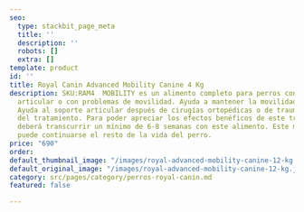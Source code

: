 ```yaml
---
seo:
  type: stackbit_page_meta
  title: ''
  description: ''
  robots: []
  extra: []
template: product
id: ''
title: Royal Canin Advanced Mobility Canine 4 Kg
description: SKU:RAM4  MOBILITY es un alimento completo para perros con sensibilidad
  articular o con problemas de movilidad. Ayuda a mantener la movilidad en perros.
  Ayuda al soporte articular después de cirugías ortopédicas o de traumatismos. Duración
  del tratamiento. Para poder apreciar los efectos benéficos de este tratamiento dietético,
  deberá transcurrir un mínimo de 6-8 semanas con este alimento. Este manejo nutricional
  puede continuarse el resto de la vida del perro.
price: "690"
order: 
default_thumbnail_image: "/images/royal-advanced-mobility-canine-12-kg.jpeg"
default_original_image: "/images/royal-advanced-mobility-canine-12-kg.jpeg"
category: src/pages/category/perros-royal-canin.md
featured: false

---
```

